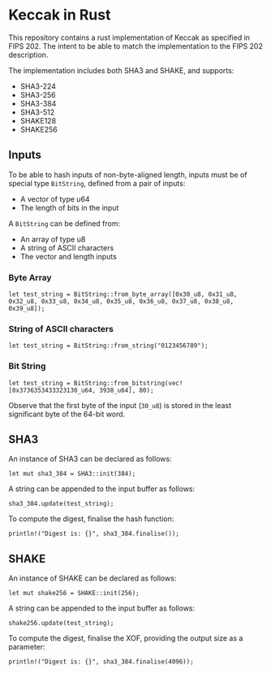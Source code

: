 # Keccak in Rust
This repository contains a rust implementation of Keccak as specified in
FIPS 202.  The intent to be able to match the implementation to the FIPS 202
description.

The implementation includes both SHA3 and SHAKE, and supports:
- SHA3-224
- SHA3-256
- SHA3-384
- SHA3-512
- SHAKE128
- SHAKE256

## Inputs
To be able to hash inputs of non-byte-aligned length, inputs must be
of special type `BitString`, defined from a pair of inputs:
- A vector of type u64
- The length of bits in the input

A `BitString` can be defined from:
- An array of type u8
- A string of ASCII characters
- The vector and length inputs

### Byte Array
```
let test_string = BitString::from_byte_array([0x30_u8, 0x31_u8, 0x32_u8, 0x33_u8, 0x34_u8, 0x35_u8, 0x36_u8, 0x37_u8, 0x38_u8, 0x39_u8]);
```

### String of ASCII characters
```
let test_string = BitString::from_string("0123456789");
```

### Bit String
```
let test_string = BitString::from_bitstring(vec![0x3736353433323130_u64, 3938_u64], 80);
```
Observe that the first byte of the input (`30_u8`) is stored in the
least significant byte of the 64-bit word.

## SHA3
An instance of SHA3 can be declared as follows:
```
let mut sha3_384 = SHA3::init(384);
```

A string can be appended to the input buffer as follows:
```
sha3_384.update(test_string);
```

To compute the digest, finalise the hash function:
```
println!("Digest is: {}", sha3_384.finalise());
```

## SHAKE
An instance of SHAKE can be declared as follows:
```
let mut shake256 = SHAKE::init(256);
```

A string can be appended to the input buffer as follows:
```
shake256.update(test_string);
```

To compute the digest, finalise the XOF, providing the output size as a parameter:
```
println!("Digest is: {}", sha3_384.finalise(4096));
```
